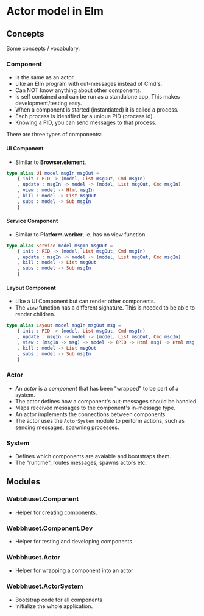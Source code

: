 # Actor model in Elm

## Concepts

Some concepts / vocabulary.

### Component

- Is the same as an actor.
- Like an Elm program with out-messages instead of Cmd's.
- Can NOT know anything about other components.
- Is self contained and can be run as a standalone app. This makes development/testing easy.
- When a component is started (instantiated) it is called a process.
- Each process is identified by a unique PID (process id).
- Knowing a PID, you can send messages to that process.

There are three types of components:

#### UI Component

- Similar to **Browser.element**.

```elm
type alias UI model msgIn msgOut =
    { init : PID -> (model, List msgOut, Cmd msgIn)
    , update : msgIn -> model -> (model, List msgOut, Cmd msgIn)
    , view : model -> Html msgIn
    , kill : model -> List msgOut
    , subs : model -> Sub msgIn
    }
```

#### Service Component

- Similar to **Platform.worker**, ie. has no view function.

```elm
type alias Service model msgIn msgOut =
    { init : PID -> (model, List msgOut, Cmd msgIn)
    , update : msgIn -> model -> (model, List msgOut, Cmd msgIn)
    , kill : model -> List msgOut
    , subs : model -> Sub msgIn
    }
```

#### Layout Component

- Like a UI Component but can render other components.
- The `view` function has a different signature. This is needed to be able to render children.

```elm
type alias Layout model msgIn msgOut msg =
    { init : PID -> (model, List msgOut, Cmd msgIn)
    , update : msgIn -> model -> (model, List msgOut, Cmd msgIn)
    , view : (msgIn -> msg) -> model -> (PID -> Html msg) -> Html msg
    , kill : model -> List msgOut
    , subs : model -> Sub msgIn
    }
```

### Actor

- An *actor* is a *component* that has been "wrapped" to be part of a system.
- The actor defines how a component's out-messages should be handled.
- Maps received messages to the component's in-message type.
- An actor implements the connections between components.
- The actor uses the `ActorSystem` module to perform actions, such as sending messages, spawning processes.

### System

- Defines which components are avaiable and bootstraps them.
- The "runtime", routes messages, spawns actors etc.


## Modules


### Webbhuset.Component

- Helper for creating components.

### Webbhuset.Component.Dev

- Helper for testing and developing components.

### Webbhuset.Actor

- Helper for wrapping a component into an actor

### Webbhuset.ActorSystem

- Bootstrap code for all components
- Initialize the whole application.

